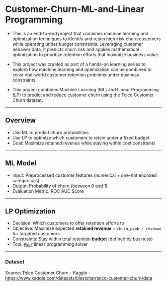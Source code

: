 # Customer-Churn-ML-and-Linear Programming

- This is an end-to-end project that combines machine learning and optimization techniques to identify and retain high-risk churn customers while operating under budget constraints. Leveraging customer behavior data, it predicts churn risk and applies mathematical optimization to prioritize retention efforts that maximize business value.

- This project was created as part of a hands-on learning series to explore how machine learning and optimization can be combined to solve real-world customer retention problems under business constraints.


- This project combines Machine Learning (ML) and Linear Programming (LP) to predict and reduce customer churn using the Telco Customer Churn dataset.

---

## Overview

- Use ML to predict churn probabilities
- Use LP to optimize which customers to retain under a fixed budget
- Goal: Maximize retained revenue while staying within cost constraints

---

## ML Model

- Input: Preprocessed customer features (numerical + one-hot encoded categoricals)
- Output: Probability of churn (between 0 and 1)
- Evaluation Metric: ROC AUC Score

---

## LP Optimization

- Decision: Which customers to offer retention efforts to
- Objective: Maximize expected **retained revenue** = `churn_prob × revenue` for targeted customers
- Constraints: Stay within total retention **budget** (defined by business)
- Tool: [`PuLP`](https://coin-or.github.io/pulp/) linear programming solver 

---

### Dataset
Source: Telco Customer Churn - Kaggle - https://www.kaggle.com/datasets/blastchar/telco-customer-churn/data
